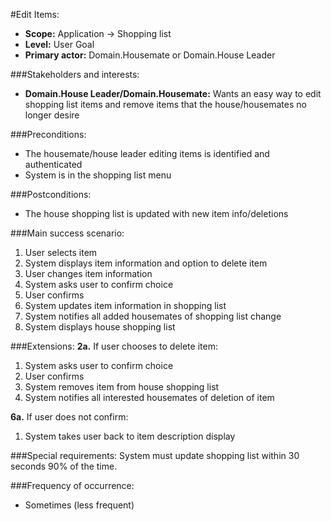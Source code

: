 #Edit Items:
+ **Scope:** Application -> Shopping list
+ **Level:** User Goal
+ **Primary actor:** Domain.Housemate or Domain.House Leader

###Stakeholders and interests:
+ **Domain.House Leader/Domain.Housemate:** Wants an easy way to edit shopping list items and remove items that the house/housemates no longer desire


###Preconditions:
+ The housemate/house leader editing items is identified and authenticated
+ System is in the shopping list menu

###Postconditions:
+ The house shopping list is updated with new item info/deletions

###Main success scenario:
1. User selects item
2. System displays item information and option to delete item
3. User changes item information
4. System asks user to confirm choice
5. User confirms
6. System updates item information in shopping list
7. System notifies all added housemates of shopping list change
8. System displays house shopping list

###Extensions:
**2a.** If user chooses to delete item:
1. System asks user to confirm choice
3. User confirms
4. System removes item from house shopping list
5. System notifies all interested housemates of deletion of item

**6a.** If user does not confirm:
1. System takes user back to item description display

###Special requirements:
System must update shopping list within 30 seconds 90% of the time.

###Frequency of occurrence:
+ Sometimes (less frequent)
